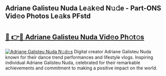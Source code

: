 ## Adriane Galisteu Nuda Le𝚊k𝚎d N𝚞𝚍e - Part-ONS Vid𝚎o Photos Le𝚊ks PFstd

# <h2><a href="http://fbcp5b7.evod.top/?m=Adriane+Galisteu+Nuda">🔗 👉🔴 Adriane Galisteu Nuda Vid𝚎o Ph𝚘t𝚘s</a></h2>

[![Adriane Galisteu Nuda N𝚞d𝚎s](https://i.imgur.com/8V9OHl7.gif)](http://fbcp5b7.evod.top/?m=Adriane+Galisteu+Nuda)
Digital creator Adriane Galisteu Nuda known for their dance trend performances and lifestyle vlogs. Inspiring individual Adriane Galisteu Nuda, celebrated for their remarkable achievements and commitment to making a positive impact on the world. 

